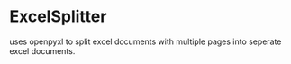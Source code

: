 # ExcelSplitter
uses openpyxl to split excel documents with multiple pages into seperate excel documents.
